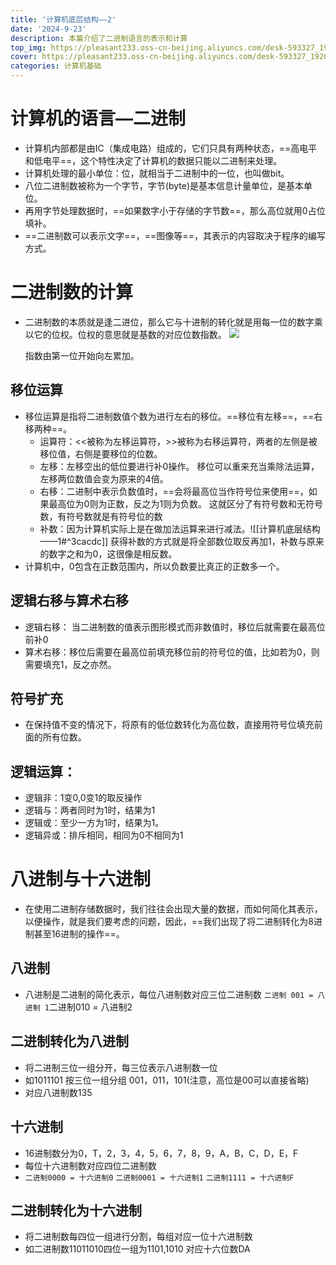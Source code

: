```yaml
---
title: '计算机底层结构——2'
date: '2024-9-23'
description: 本篇介绍了二进制语言的表示和计算
top_img: https://pleasant233.oss-cn-beijing.aliyuncs.com/desk-593327_1920.jpg
cover: https://pleasant233.oss-cn-beijing.aliyuncs.com/desk-593327_1920.jpg
categories: 计算机基础
---
```

# 计算机的语言—二进制

* 计算机内部都是由IC（集成电路）组成的，它们只具有两种状态，==高电平和低电平==，这个特性决定了计算机的数据只能以二进制来处理。
* 计算机处理的最小单位：位，就相当于二进制中的一位，也叫做bit。
* 八位二进制数被称为一个字节，字节(byte)是基本信息计量单位，是基本单位。
* 再用字节处理数据时，==如果数字小于存储的字节数==，那么高位就用0占位填补。
* ==二进制数可以表示文字==，==图像等==，其表示的内容取决于程序的编写方式。

# 二进制数的计算

* 二进制数的本质就是逢二进位，那么它与十进制的转化就是用每一位的数字乘以它的位权。位权的意思就是基数的对应位数指数。
	<img src ="https://pleasant233.oss-cn-beijing.aliyuncs.com/Pasted%20image%2020240417094555.png">

	指数由第一位开始向左累加。
## 移位运算

* 移位运算是指将二进制数值个数为进行左右的移位。==移位有左移==，==右移两种==。 
	* 运算符：<<被称为左移运算符，>>被称为右移运算符，两者的左侧是被移位值，右侧是要移位的位数。
	* 左移：左移空出的低位要进行补0操作。
		移位可以重来充当乘除法运算，左移两位数值会变为原来的4倍。
	* 右移：二进制中表示负数值时，==会将最高位当作符号位来使用==，如果最高位为0则为正数，反之为1则为负数。
		这就区分了有符号数和无符号数，有符号数就是有符号位的数
	* 补数：因为计算机实际上是在做加法运算来进行减法。![[计算机底层结构——1#^3cacdc]]
		获得补数的方式就是将全部数位取反再加1，补数与原来的数字之和为0，这很像是相反数。
* 计算机中，0包含在正数范围内，所以负数要比真正的正数多一个。
## 逻辑右移与算术右移

* 逻辑右移： 当二进制数的值表示图形模式而非数值时，移位后就需要在最高位前补0
* 算术右移：移位后需要在最高位前填充移位前的符号位的值，比如若为0，则需要填充1，反之亦然。
## 符号扩充

* 在保持值不变的情况下，将原有的低位数转化为高位数，直接用符号位填充前面的所有位数。
## 逻辑运算：

* 逻辑非：1变0,0变1的取反操作
* 逻辑与：两者同时为1时，结果为1
* 逻辑或：至少一方为1时，结果为1。
* 逻辑异或：排斥相同，相同为0不相同为1
	
# 八进制与十六进制

* 在使用二进制存储数据时，我们往往会出现大量的数据，而如何简化其表示，以便操作，就是我们要考虑的问题，因此，==我们出现了将二进制转化为8进制甚至16进制的操作==。
## 八进制

* 八进制是二进制的简化表示，每位八进制数对应三位二进制数
	` 二进制 001 = 八进制 1
	`二进制010  =  八进制2

## 二进制转化为八进制

* 将二进制三位一组分开，每三位表示八进制数一位
* 如1011101 按三位一组分组 001，011，101(注意，高位是00可以直接省略)
* 对应八进制数135
## 十六进制

* 16进制数分为0，T，2，3，4，5，6，7，8，9，A，B，C，D，E，F
* 每位十六进制数对应四位二进制数
* `二进制0000 = 十六进制0`
	`二进制0001 = 十六进制1`
	`二进制1111 = 十六进制F`
## 二进制转化为十六进制

* 将二进制数每四位一组进行分割，每组对应一位十六进制数
* 如二进制数11011010四位一组为1101,1010
	对应十六位数DA